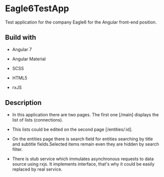 # Eagle6TestApp

Test application for the company Eagle6 for the Angular front-end position.

## Build with

* Angular 7

* Angular Material

* SCSS

* HTML5

* rxJS

## Description

* In this application there are two pages. The first one [/main] displays the list of lists (connections).

* This lists could be edited on the second page [/entities/:id].

* On the entities page there is search field for entities searching by title and subtitle fields.Selected items remain even they are hidden by search filter.

* There is stub service which immulates asynchronous requests to data source using rxjs. It implements interface, that's why it could be easily replaced by real service.
